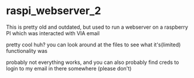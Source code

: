 # raspi_webserver_2

This is pretty old and outdated, but used to run a webserver on a raspberry PI which was interacted with VIA email

pretty cool huh? you can look around at the files to see what it's(limited) functionality was

probably not everything works, and you can also probably find creds to login to my email in there somewhere (please don't) 
